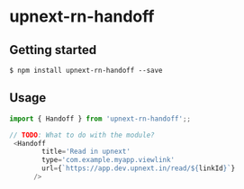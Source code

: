 # upnext-rn-handoff

## Getting started

`$ npm install upnext-rn-handoff --save`

## Usage
```javascript
import { Handoff } from 'upnext-rn-handoff';;

// TODO: What to do with the module?
 <Handoff
        title='Read in upnext'
        type='com.example.myapp.viewlink'
        url={`https://app.dev.upnext.in/read/${linkId}`}
      />
```
